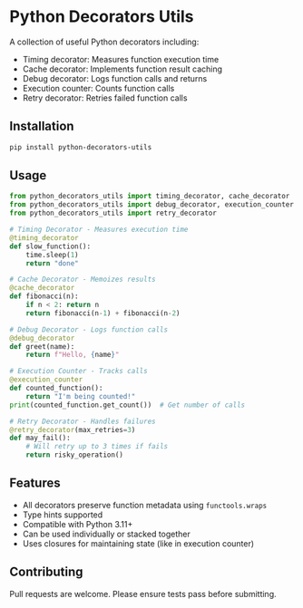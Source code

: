 
# Python Decorators Utils

A collection of useful Python decorators including:
- Timing decorator: Measures function execution time
- Cache decorator: Implements function result caching
- Debug decorator: Logs function calls and returns
- Execution counter: Counts function calls
- Retry decorator: Retries failed function calls

## Installation
```bash
pip install python-decorators-utils
```

## Usage

```python
from python_decorators_utils import timing_decorator, cache_decorator
from python_decorators_utils import debug_decorator, execution_counter
from python_decorators_utils import retry_decorator

# Timing Decorator - Measures execution time
@timing_decorator
def slow_function():
    time.sleep(1)
    return "done"

# Cache Decorator - Memoizes results
@cache_decorator
def fibonacci(n):
    if n < 2: return n
    return fibonacci(n-1) + fibonacci(n-2)

# Debug Decorator - Logs function calls
@debug_decorator
def greet(name):
    return f"Hello, {name}"

# Execution Counter - Tracks calls
@execution_counter
def counted_function():
    return "I'm being counted!"
print(counted_function.get_count())  # Get number of calls

# Retry Decorator - Handles failures
@retry_decorator(max_retries=3)
def may_fail():
    # Will retry up to 3 times if fails
    return risky_operation()
```

## Features
- All decorators preserve function metadata using `functools.wraps`
- Type hints supported
- Compatible with Python 3.11+
- Can be used individually or stacked together
- Uses closures for maintaining state (like in execution counter)

## Contributing
Pull requests are welcome. Please ensure tests pass before submitting.
